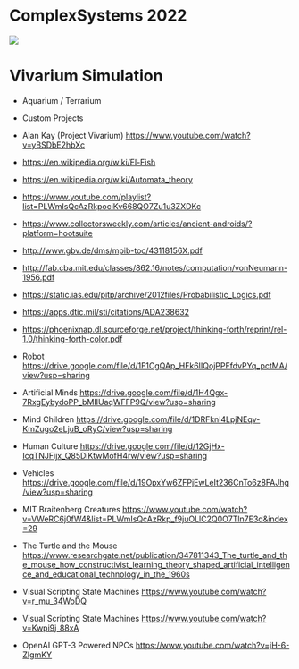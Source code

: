 # ComplexSystems 2022

<img src="https://ia802907.us.archive.org/BookReader/BookReaderPreview.php?id=computerbrain00vonn&subPrefix=computerbrain00vonn&itemPath=/28/items/computerbrain00vonn&server=ia802907.us.archive.org&page=leaf1&fail=preview&&scale=8&rotate=0">


# Vivarium Simulation
* Aquarium / Terrarium
* Custom Projects

* Alan Kay (Project Vivarium) https://www.youtube.com/watch?v=yBSDbE2hbXc

* https://en.wikipedia.org/wiki/El-Fish
* https://en.wikipedia.org/wiki/Automata_theory
* https://www.youtube.com/playlist?list=PLWmIsQcAzRkpociKv668QO7Zu1u3ZXDKc
* https://www.collectorsweekly.com/articles/ancient-androids/?platform=hootsuite
* http://www.gbv.de/dms/mpib-toc/43118156X.pdf
* http://fab.cba.mit.edu/classes/862.16/notes/computation/vonNeumann-1956.pdf
* https://static.ias.edu/pitp/archive/2012files/Probabilistic_Logics.pdf
* https://apps.dtic.mil/sti/citations/ADA238632
* https://phoenixnap.dl.sourceforge.net/project/thinking-forth/reprint/rel-1.0/thinking-forth-color.pdf

* Robot https://drive.google.com/file/d/1F1CgQAp_HFk6IIQojPPFfdvPYq_pctMA/view?usp=sharing
* Artificial Minds https://drive.google.com/file/d/1H4Qgx-7RxgEybydoPP_bMIIUaqWFFP9Q/view?usp=sharing
* Mind Children https://drive.google.com/file/d/1DRFknl4LpjNEqv-KmZugo2eLjuB_oRyC/view?usp=sharing
* Human Culture https://drive.google.com/file/d/12GjHx-IcqTNJFijx_Q85DiKtwMofH4rw/view?usp=sharing
* Vehicles https://drive.google.com/file/d/19OpxYw6ZFPjEwLeIt236CnTo6z8FAJhg/view?usp=sharing

* MIT Braitenberg Creatures https://www.youtube.com/watch?v=VWeRC6j0fW4&list=PLWmIsQcAzRkp_f9juOLlC2Q0O7Tln7E3d&index=29
* The Turtle and the Mouse https://www.researchgate.net/publication/347811343_The_turtle_and_the_mouse_how_constructivist_learning_theory_shaped_artificial_intelligence_and_educational_technology_in_the_1960s

* Visual Scripting State Machines https://www.youtube.com/watch?v=r_mu_34WoDQ
* Visual Scripting State Machines https://www.youtube.com/watch?v=Kwpi9j_88xA
* OpenAI GPT-3 Powered NPCs https://www.youtube.com/watch?v=jH-6-ZIgmKY
